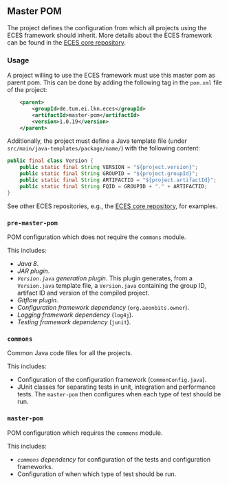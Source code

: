 ## Master POM

The project defines the configuration from which all projects using the ECES framework should inherit.
More details about the ECES framework can be found in the [ECES core repository](https://github.com/AmoVanB/eces-core).

### Usage

A project willing to use the ECES framework must use this master pom as parent pom.
This can be done by adding the following tag in the `pom.xml` file of the project:

```xml
	<parent>
		<groupId>de.tum.ei.lkn.eces</groupId>
		<artifactId>master-pom</artifactId>
		<version>1.0.19</version>
	</parent>
```

Additionally, the project must define a Java template file (under `src/main/java-templates/package/name/`) with the following content:

```java
public final class Version {
	public static final String VERSION = "${project.version}";
	public static final String GROUPID = "${project.groupId}";
	public static final String ARTIFACTID = "${project.artifactId}";
	public static final String FQID = GROUPID + "." + ARTIFACTID;
}
```

See other ECES repositories, e.g., the [ECES core repository](https://github.com/AmoVanB/eces-core), for examples.

### `pre-master-pom`

POM configuration which does not require the `commons` module.

This includes:
- _Java 8_.
- _JAR plugin_.
- _`Version.java` generation plugin_.
  This plugin generates, from a `Version.java` template file, a `Version.java` containing the group ID, artifact ID and version of the compiled project.
- _Gitflow plugin_.
- _Configuration framework dependency_ (`org.aeonbits.owner`).
- _Logging framework dependency_ (`log4j`).
- _Testing framework dependency_ (`junit`).

### `commons`

Common Java code files for all the projects.

This includes:
- Configuration of the configuration framework (`CommonConfig.java`).
- JUnit classes for separating tests in unit, integration and performance tests. The `master-pom` then configures when each type of test should be run. 

### `master-pom`

POM configuration which requires the `commons` module.

This includes:
- _`commons` dependency_ for configuration of the tests and configuration frameworks.
- Configuration of when which type of test should be run.
